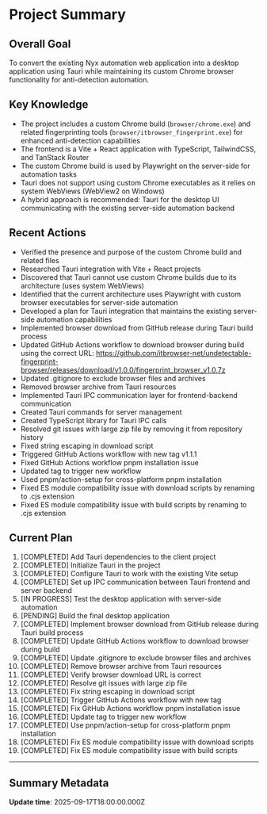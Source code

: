 # Project Summary

## Overall Goal
To convert the existing Nyx automation web application into a desktop application using Tauri while maintaining its custom Chrome browser functionality for anti-detection automation.

## Key Knowledge
- The project includes a custom Chrome build (`browser/chrome.exe`) and related fingerprinting tools (`browser/itbrowser_fingerprint.exe`) for enhanced anti-detection capabilities
- The frontend is a Vite + React application with TypeScript, TailwindCSS, and TanStack Router
- The custom Chrome build is used by Playwright on the server-side for automation tasks
- Tauri does not support using custom Chrome executables as it relies on system WebViews (WebView2 on Windows)
- A hybrid approach is recommended: Tauri for the desktop UI communicating with the existing server-side automation backend

## Recent Actions
- Verified the presence and purpose of the custom Chrome build and related files
- Researched Tauri integration with Vite + React projects
- Discovered that Tauri cannot use custom Chrome builds due to its architecture (uses system WebViews)
- Identified that the current architecture uses Playwright with custom browser executables for server-side automation
- Developed a plan for Tauri integration that maintains the existing server-side automation capabilities
- Implemented browser download from GitHub release during Tauri build process
- Updated GitHub Actions workflow to download browser during build using the correct URL: https://github.com/itbrowser-net/undetectable-fingerprint-browser/releases/download/v1.0.0/fingerprint_browser_v1.0.7z
- Updated .gitignore to exclude browser files and archives
- Removed browser archive from Tauri resources
- Implemented Tauri IPC communication layer for frontend-backend communication
- Created Tauri commands for server management
- Created TypeScript library for Tauri IPC calls
- Resolved git issues with large zip file by removing it from repository history
- Fixed string escaping in download script
- Triggered GitHub Actions workflow with new tag v1.1.1
- Fixed GitHub Actions workflow pnpm installation issue
- Updated tag to trigger new workflow
- Used pnpm/action-setup for cross-platform pnpm installation
- Fixed ES module compatibility issue with download scripts by renaming to .cjs extension
- Fixed ES module compatibility issue with build scripts by renaming to .cjs extension

## Current Plan
1. [COMPLETED] Add Tauri dependencies to the client project
2. [COMPLETED] Initialize Tauri in the project
3. [COMPLETED] Configure Tauri to work with the existing Vite setup
4. [COMPLETED] Set up IPC communication between Tauri frontend and server backend
5. [IN PROGRESS] Test the desktop application with server-side automation
6. [PENDING] Build the final desktop application
7. [COMPLETED] Implement browser download from GitHub release during Tauri build process
8. [COMPLETED] Update GitHub Actions workflow to download browser during build
9. [COMPLETED] Update .gitignore to exclude browser files and archives
10. [COMPLETED] Remove browser archive from Tauri resources
11. [COMPLETED] Verify browser download URL is correct
12. [COMPLETED] Resolve git issues with large zip file
13. [COMPLETED] Fix string escaping in download script
14. [COMPLETED] Trigger GitHub Actions workflow with new tag
15. [COMPLETED] Fix GitHub Actions workflow pnpm installation issue
16. [COMPLETED] Update tag to trigger new workflow
17. [COMPLETED] Use pnpm/action-setup for cross-platform pnpm installation
18. [COMPLETED] Fix ES module compatibility issue with download scripts
19. [COMPLETED] Fix ES module compatibility issue with build scripts

---

## Summary Metadata
**Update time**: 2025-09-17T18:00:00.000Z 
